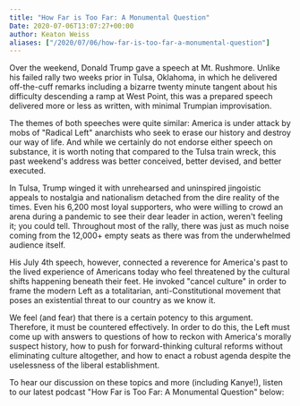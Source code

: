 ```yaml
---
title: "How Far is Too Far: A Monumental Question"
Date: 2020-07-06T13:07:27+00:00
author: Keaton Weiss
aliases: ["/2020/07/06/how-far-is-too-far-a-monumental-question"]
---
```


Over the weekend, Donald Trump gave a speech at Mt. Rushmore. Unlike his failed rally two weeks prior in Tulsa, Oklahoma, in which he delivered off-the-cuff remarks including a bizarre twenty minute tangent about his difficulty descending a ramp at West Point, this was a prepared speech delivered more or less as written, with minimal Trumpian improvisation.

The themes of both speeches were quite similar: America is under attack by mobs of "Radical Left" anarchists who seek to erase our history and destroy our way of life. And while we certainly do not endorse either speech on substance, it is worth noting that compared to the Tulsa train wreck, this past weekend's address was better conceived, better devised, and better executed.

In Tulsa, Trump winged it with unrehearsed and uninspired jingoistic appeals to nostalgia and nationalism detached from the dire reality of the times. Even his 6,200 most loyal supporters, who were willing to crowd an arena during a pandemic to see their dear leader in action, weren't feeling it; you could tell. Throughout most of the rally, there was just as much noise coming from the 12,000+ empty seats as there was from the underwhelmed audience itself. 

His July 4th speech, however, connected a reverence for America's past to the lived experience of Americans today who feel threatened by the cultural shifts happening beneath their feet. He invoked "cancel culture" in order to frame the modern Left as a totalitarian, anti-Constitutional movement that poses an existential threat to our country as we know it.

We feel (and fear) that there is a certain potency to this argument. Therefore, it must be countered effectively. In order to do this, the Left must come up with answers to questions of how to reckon with America's morally suspect history, how to push for forward-thinking cultural reforms without eliminating culture altogether, and how to enact a robust agenda despite the uselessness of the liberal establishment.

To hear our discussion on these topics and more (including Kanye!), listen to our latest podcast "How Far is Too Far: A Monumental Question" below:
